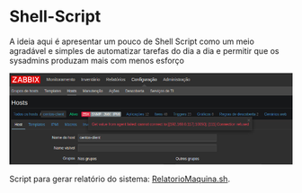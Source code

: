 # Shell-Script
A ideia aqui é apresentar um pouco de Shell Script como um meio agradável e simples de automatizar tarefas do dia a dia e permitir que os sysadmins produzam mais com menos esforço


![Imagem do zabbix](CursoShellScript/Images/zabbix.png)


Script para gerar relatório do sistema: [RelatorioMaquina.sh](https://github.com/amaurybsouza/Shell-Script/blob/master/CursoShellScript/ScriptsAmaury/RelatorioMaquina.sh).
